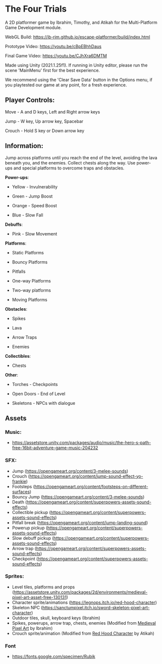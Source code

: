 # The Four Trials

A 2D platformer game by Ibrahim, Timothy, and Atikah for the Multi-Platform Game Development module. 

WebGL Build: https://ib-rim.github.io/escape-platformer/build/index.html

Prototype Video: https://youtu.be/cBpEBhhDaus

Final Game Video: https://youtu.be/CJhXra6DMTM

Made using Unity (2021.1.25f1). If running in Unity editor, please run the scene 'MainMenu' first for the best experience. 

We recommend using the 'Clear Save Data' button in the Options menu, if you playtested our game at any point, for a fresh experience.

## Player Controls:

Move - A and D keys, Left and Right arrow keys

Jump - W key, Up arrow key, Spacebar

Crouch - Hold S key or Down arrow key

## Information:

Jump across platforms until you reach the end of the level, avoiding the lava beneath you, and the enemies. Collect chests along the way. Use power-ups and special platforms to overcome traps and obstacles. 

**Power-ups**:

-	Yellow - Invulnerability

-	Green - Jump Boost

-	Orange - Speed Boost

-	Blue - Slow Fall

**Debuffs**:

-	Pink - Slow Movement

**Platforms**:

-	Static Platforms

-	Bouncy Platforms

-	Pitfalls

-	One-way Platforms

- Two-way platforms

-	Moving Platforms

**Obstacles**:

-	Spikes

-	Lava

- Arrow Traps

-	Enemies

**Collectibles**:

-	Chests

**Other**:

-	Torches - Checkpoints

-	Open Doors - End of Level

- Skeletons - NPCs with dialogue

## Assets

### Music: 
- https://assetstore.unity.com/packages/audio/music/the-hero-s-path-free-16bit-adventure-game-music-204232

### SFX:
- Jump  (https://opengameart.org/content/3-melee-sounds)
- Crouch (https://opengameart.org/content/jump-sound-effect-yo-frankie)
- Footsteps (https://opengameart.org/content/footsteps-on-different-surfaces)
- Bouncy Jump (https://opengameart.org/content/3-melee-sounds)
- Death (https://opengameart.org/content/superpowers-assets-sound-effects)
- Collectible pickup (https://opengameart.org/content/superpowers-assets-sound-effects)
- Pitfall break  (https://opengameart.org/content/jump-landing-sound)
- Powerup pickup (https://opengameart.org/content/superpowers-assets-sound-effects)
- Slow debuff pickup (https://opengameart.org/content/superpowers-assets-sound-effects)
- Arrow trap (https://opengameart.org/content/superpowers-assets-sound-effects)
- Checkpoint (https://opengameart.org/content/superpowers-assets-sound-effects)

### Sprites:
- Level tiles, platforms and props (https://assetstore.unity.com/packages/2d/environments/medieval-pixel-art-asset-free-130131)
- Character sprite/animations (https://legnops.itch.io/red-hood-character)
- Skeleton NPC (https://sanctumpixel.itch.io/sword-skeleton-pixel-art-character)
- Outdoor tiles, skull, keyboard keys (Ibrahim)
- Spikes, powerups, arrow trap, chests, enemies (Modified from [Medieval Pixel Art](https://assetstore.unity.com/packages/2d/environments/medieval-pixel-art-asset-free-130131) by Ibrahim)
- Crouch sprite/animation (Modified from [Red Hood Character](https://legnops.itch.io/red-hood-character) by Atikah) 

### Font
- https://fonts.google.com/specimen/Rubik
